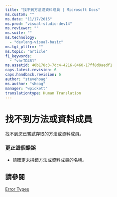 ```yaml
---
title: "找不到方法或資料成員 | Microsoft Docs"
ms.custom: ""
ms.date: "11/17/2016"
ms.prod: "visual-studio-dev14"
ms.reviewer: ""
ms.suite: ""
ms.technology: 
  - "devlang-visual-basic"
ms.tgt_pltfrm: ""
ms.topic: "article"
f1_keywords: 
  - "vbrID461"
ms.assetid: 40b178c3-7dc4-4216-8460-17ff8d9aedf1
caps.latest.revision: 6
caps.handback.revision: 6
author: "stevehoag"
ms.author: "shoag"
manager: "wpickett"
translationtype: Human Translation
---
```

# 找不到方法或資料成員
找不到您已嘗試存取的方法或資料成員。  
  
### 更正這個錯誤  
  
-   請確定未拼錯方法或資料成員的名稱。  
  
## 請參閱  
 [Error Types](../../visual-basic/programming-guide/language-features/error-types.md)